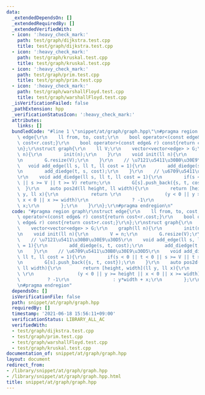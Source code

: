 ```yaml
---
data:
  _extendedDependsOn: []
  _extendedRequiredBy: []
  _extendedVerifiedWith:
  - icon: ':heavy_check_mark:'
    path: test/graph/dijkstra.test.cpp
    title: test/graph/dijkstra.test.cpp
  - icon: ':heavy_check_mark:'
    path: test/graph/kruskal.test.cpp
    title: test/graph/kruskal.test.cpp
  - icon: ':heavy_check_mark:'
    path: test/graph/prim.test.cpp
    title: test/graph/prim.test.cpp
  - icon: ':heavy_check_mark:'
    path: test/graph/warshallFloyd.test.cpp
    title: test/graph/warshallFloyd.test.cpp
  _isVerificationFailed: false
  _pathExtension: hpp
  _verificationStatusIcon: ':heavy_check_mark:'
  attributes:
    links: []
  bundledCode: "#line 1 \"snippet/at/graph/graph.hpp\"\n#pragma region graph\r\nstruct\
    \ edge{\r\n    ll from, to, cost;\r\n    bool operator<(const edge& r) const{return\
    \ cost<r.cost;}\r\n    bool operator>(const edge& r) const{return cost>r.cost;}\r\
    \n};\r\nstruct graph{\r\n    ll V;\r\n    vector<vector<edge> > G;\r\n    graph(ll\
    \ n){\r\n        init(n);\r\n    }\r\n    void init(ll n){\r\n        V = n;\r\
    \n        G.resize(V);\r\n    }\r\n    // \u7121\u5411\u30B0\u30E9\u30D5\r\n \
    \   void add_edge(ll s, ll t, ll cost = 1){\r\n        add_diedge(s, t, cost);\r\
    \n        add_diedge(t, s, cost);\r\n    }\r\n    // \u6709\u5411\u30B0\u30E9\u30D5\
    \r\n    void add_diedge(ll s, ll t, ll cost = 1){\r\n        if(s < 0 || t < 0\
    \ || s >= V || t >= V) return;\r\n        G[s].push_back({s, t, cost});\r\n  \
    \  }\r\n    auto pos2d(ll height, ll width){\r\n        return [height, width](ll\
    \ y, ll x){\r\n            return \r\n                (y < 0 || y >= height ||\
    \ x < 0 || x >= width)\r\n                ? -1\r\n                : y*width +\
    \ x;\r\n        };\r\n    }\r\n};\r\n#pragma endregion\n"
  code: "#pragma region graph\r\nstruct edge{\r\n    ll from, to, cost;\r\n    bool\
    \ operator<(const edge& r) const{return cost<r.cost;}\r\n    bool operator>(const\
    \ edge& r) const{return cost>r.cost;}\r\n};\r\nstruct graph{\r\n    ll V;\r\n\
    \    vector<vector<edge> > G;\r\n    graph(ll n){\r\n        init(n);\r\n    }\r\
    \n    void init(ll n){\r\n        V = n;\r\n        G.resize(V);\r\n    }\r\n\
    \    // \u7121\u5411\u30B0\u30E9\u30D5\r\n    void add_edge(ll s, ll t, ll cost\
    \ = 1){\r\n        add_diedge(s, t, cost);\r\n        add_diedge(t, s, cost);\r\
    \n    }\r\n    // \u6709\u5411\u30B0\u30E9\u30D5\r\n    void add_diedge(ll s,\
    \ ll t, ll cost = 1){\r\n        if(s < 0 || t < 0 || s >= V || t >= V) return;\r\
    \n        G[s].push_back({s, t, cost});\r\n    }\r\n    auto pos2d(ll height,\
    \ ll width){\r\n        return [height, width](ll y, ll x){\r\n            return\
    \ \r\n                (y < 0 || y >= height || x < 0 || x >= width)\r\n      \
    \          ? -1\r\n                : y*width + x;\r\n        };\r\n    }\r\n};\r\
    \n#pragma endregion"
  dependsOn: []
  isVerificationFile: false
  path: snippet/at/graph/graph.hpp
  requiredBy: []
  timestamp: '2021-06-18 15:56:11+09:00'
  verificationStatus: LIBRARY_ALL_AC
  verifiedWith:
  - test/graph/dijkstra.test.cpp
  - test/graph/prim.test.cpp
  - test/graph/warshallFloyd.test.cpp
  - test/graph/kruskal.test.cpp
documentation_of: snippet/at/graph/graph.hpp
layout: document
redirect_from:
- /library/snippet/at/graph/graph.hpp
- /library/snippet/at/graph/graph.hpp.html
title: snippet/at/graph/graph.hpp
---
```

